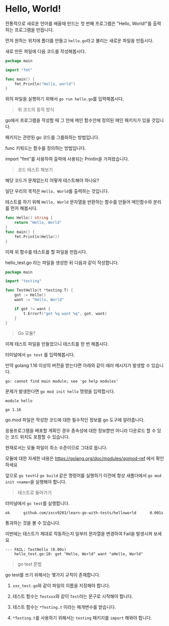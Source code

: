 # Hello, World!

전통적으로 새로운 언어를 배울때 만드는 첫 번째 프로그램은 "Hello, World!"를 출력하는 프로그램을 만듭니다.

먼저 원하는 위치에 폴더를 만들고 `hello.go`라고 불리는 새로운 파일을 만듭시다.

새로 만든 파일에 다음 코드를 작성해봅시다.

``` go
package main

import "fmt"

func main() {
	fmt.Println("Hello, world")
}
```

위의 파일을 실행하기 위해서 `go run hello.go`를 입력해봅시다.

> 위 코드의 동작 방식

go에서 프로그램을 작성할 때 그 안에 메인 함수안에 정의된 메인 패키지가 있을 것입니다.

패키지는 관련된 go 코드를 그룹화하는 방법입니다.

func 키워드는 함수를 정의하는 방법입니다.

import "fmt"를 사용하여 출력에 사용되는 Println을 가져왔습니다.

> 코드 테스트 해보기

해당 코드가 문제없는지 어떻게 테스트해야 하나요?

일단 우리의 목적은 `Hello, World`를 출력하는 것입니다.

테스트를 하기 위해 `Hello, World` 문자열을 반환하는 함수를 만들어 메인함수와 분리를 먼저 해봅시다.

``` go
func Hello() string {
	return "Hello, World"
}
func main() {
	fmt.Println(Hello())
}
```

이제 위 함수를 테스트를 할 파일을 만듭시다.

hello_test.go 라는 파일을 생성한 뒤 다음과 같이 작성합니다.

``` go
package main

import "testing"

func TestHello(t *testing.T) {
	got := Hello()
	want := "Hello, World"

	if got != want {
		t.Errorf("got %q want %q", got, want)
	}
}
```

> Go 모듈?

이제 테스트 파일을 만들었으니 테스트를 한 번 해봅시다.

터미널에서 `go test` 를 입력해봅시다.

만약 golang 1.16 이상의 버전을 받는다면 아래와 같이 에러 메시지가 발생할 수 있습니다.

```
go: cannot find main module; see 'go help modules'
```

문제가 발생한다면 `go mod init hello` 명령을 입력합시다.

```
module hello

go 1.16
```

go.mod 파일은 작성한 코드에 대한 필수적인 정보를 go 도구에 알려줍니다.

응용프로그램을 배포할 계획인 경우 종속성에 대한 정보뿐만 아니라 다운로드 할 수 있는 코드 위치도 포함할 수 있습니다.

현재로서는 모듈 파일이 최소 수준이므로 그대로 둡니다.

모듈에 대한 자세한 내용은 https://golang.org/doc/modules/gomod-ref 에서 확인하세요

앞으로 `go test`나 `go build` 같은 명령어를 실행하기 이전에 항상 새폴더에서 `go mod init <name>`을 실행해야 합니다.

> 테스트로 돌아가기

터미널에서 `go test`를 실행합니다.

```
ok      github.com/zxcv9203/learn-go-with-tests/helloworld      0.001s
```

통과하는 것을 볼 수 있습니다.

이번에는 테스트가 제대로 작동하는지 일부러 문자열을 변경하여 Fail을 발생시켜 보세요

```
--- FAIL: TestHello (0.00s)
    hello_test.go:10: got "Hello, World" want "aHello, World"
```

> go test 문법

go test를 쓰기 위해서는 몇가지 규칙이 존재합니다.

1. `xxx_test.go`와 같이 파일의 이름을 지정해야 합니다.

2. 테스트 함수는 `Testxxx`와 같이 `Test`라는 문구로 시작해야 합니다.

3. 테스트 함수는 `*Testing.t` 이라는 매개변수를 받습니다.

4. `*Testing.t`를 사용하기 위해서는 `testing` 패키지를 `import` 해와야 합니다.


